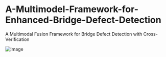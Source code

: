 # A-Multimodel-Framework-for-Enhanced-Bridge-Defect-Detection
A Multimodal Fusion Framework for Bridge Defect Detection with Cross-Verification

![image](https://github.com/user-attachments/assets/a1732205-4764-442b-ad81-ace411592f9d)

